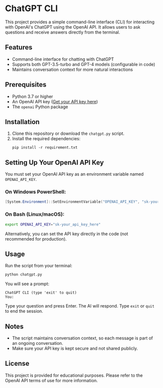 # ChatGPT CLI

This project provides a simple command-line interface (CLI) for interacting with OpenAI's ChatGPT using the OpenAI API. It allows users to ask questions and receive answers directly from the terminal.

## Features
- Command-line interface for chatting with ChatGPT
- Supports both GPT-3.5-turbo and GPT-4 models (configurable in code)
- Maintains conversation context for more natural interactions

## Prerequisites
- Python 3.7 or higher
- An OpenAI API key ([Get your API key here](https://platform.openai.com/signup))
- The `openai` Python package

## Installation
1. Clone this repository or download the `chatgpt.py` script.
2. Install the required dependencies:
   ```bash(or PowerShell)
   pip install -r requirement.txt
   ```
## Setting Up Your OpenAI API Key
You must set your OpenAI API key as an environment variable named `OPENAI_API_KEY`.

### On Windows PowerShell:
```powershell
[System.Environment]::SetEnvironmentVariable("OPENAI_API_KEY", "sk-your_api_key_here", "User")
```

### On Bash (Linux/macOS):
```bash
export OPENAI_API_KEY="sk-your_api_key_here"
```

Alternatively, you can set the API key directly in the code (not recommended for production).

## Usage
Run the script from your terminal:

```bash
python chatgpt.py
```

You will see a prompt:
```
ChatGPT CLI (type 'exit' to quit)
You: 
```
Type your question and press Enter. The AI will respond. Type `exit` or `quit` to end the session.

## Notes
- The script maintains conversation context, so each message is part of an ongoing conversation.
- Make sure your API key is kept secure and not shared publicly.

## License
This project is provided for educational purposes. Please refer to the OpenAI API terms of use for more information.
